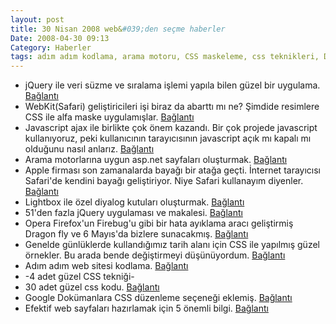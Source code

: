 ```yaml
---
layout: post
title: 30 Nisan 2008 web&#039;den seçme haberler
Date: 2008-04-30 09:13
Category: Haberler
tags: adım adım kodlama, arama motoru, CSS maskeleme, css teknikleri, Dragon Fly, efektif web sayfaları, javascript desteği, jquery, lightbox, mesaj popupları, Opera, safari, WebKit
---
```


-   jQuery ile veri süzme ve sıralama işlemi yapıla bilen güzel bir
    uygulama. [Bağlantı][]
-   WebKit(Safari) geliştiricileri işi biraz da abarttı mı ne? Şimdide
    resimlere CSS ile alfa maske uygulamışlar. [Bağlantı][1]
-   Javascript ajax ile birlikte çok önem kazandı. Bir çok projede
    javascript kullanıyoruz, peki kullanıcının tarayıcısının javascript
    açık mı kapalı mı olduğunu nasıl anlarız. [Bağlantı][2]
-   Arama motorlarına uygun asp.net sayfaları oluşturmak. [Bağlantı][3]
-   Apple firması son zamanalarda bayağı bir atağa geçti. İnternet
    tarayıcısı Safari'de kendini bayağı geliştiriyor. Niye Safari
    kullanayım diyenler. [Bağlantı][4]
-   Lightbox ile özel diyalog kutuları oluşturmak. [Bağlantı][5]
-   51'den fazla jQuery uygulaması ve makalesi. [Bağlantı][6]
-   Opera Firefox'un Firebug'u gibi bir hata ayıklama aracı geliştirmiş
    Dragon fly ve 6 Mayıs'da bizlere sunacakmış. [Bağlantı][7]
-   Genelde günlüklerde kullandığımız tarih alanı için CSS ile yapılmış
    güzel örnekler. Bu arada bende değiştirmeyi düşünüyordum.
    [Bağlantı][8]
-   Adım adım web sitesi kodlama. [Bağlantı][9]
-   -4 adet güzel CSS tekniği-
-   30 adet güzel css kodu. [Bağlantı][11]
-   Google Dokümanlara CSS düzenleme seçeneği eklemiş. [Bağlantı][12]
-   Efektif web sayfaları hazırlamak için 5 önemli bilgi. [Bağlantı][13]


  [Bağlantı]: http://webplicity.net/flexigrid/
  [1]: http://webkit.org/blog/181/css-masks/ "css maske"
  [2]: http://roshanbh.com.np/2008/04/how-to-know-handle-disabled-javascript.html
    "javascript açık"
  [3]: http://weblogs.asp.net/rhoward/archive/2008/04/23/search-engine-optimization-seo-for-asp-net-developers.aspx
    "arama motorlarına uygun sayfalar"
  [4]: http://codebetter.com/blogs/jeff.lynch/archive/2008/04/24/why-safari-may-become-the-browser-of-choice.aspx
    "Safari yi seç"
  [5]: http://www.leigeber.com/2008/04/custom-javascript-dialog-boxes/
    "özel kutular"
  [6]: http://www.noupe.com/tutorial/51-best-of-jquery-tutorials-and-examples.html
    "jquery"
  [7]: http://www.opera.com/dragonfly/ "dragonfly"
  [8]: http://www.templamatic.com/blog.asp?BlogID=21 "tarih alanı"
  [9]: http://nettuts.com/site-builds/build-a-sleek-portfolio-site-from-scratch/
    "adım adım web sitesi kodlama"
  [11]: http://sixrevisions.com/css/30_css_techniques_examples
    "css teknikleri"
  [12]: http://googlesystem.blogspot.com/2008/04/new-in-google-docs-insert-videos-edit.html
    "gooog docs"
  [13]: http://www.smashingmagazine.com/2008/04/24/5-more-principles-of-effective-web-design/
    "efektif web sayfaları"
